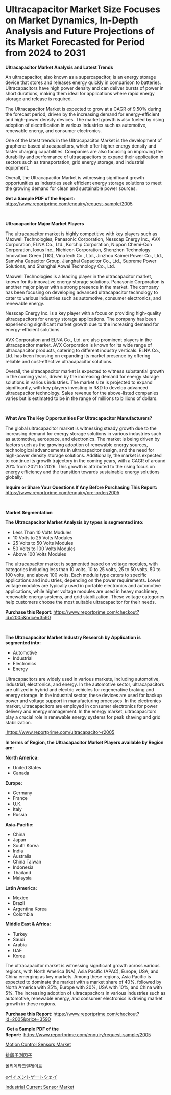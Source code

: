 <p><h1>Ultracapacitor Market Size Focuses on Market Dynamics, In-Depth Analysis and Future Projections of its Market Forecasted for Period from 2024 to 2031</h1></p><p><strong>Ultracapacitor Market Analysis and Latest Trends</strong></p>
<p><p>An ultracapacitor, also known as a supercapacitor, is an energy storage device that stores and releases energy quickly in comparison to batteries. Ultracapacitors have high power density and can deliver bursts of power in short durations, making them ideal for applications where rapid energy storage and release is required.</p><p>The Ultracapacitor Market is expected to grow at a CAGR of 9.50% during the forecast period, driven by the increasing demand for energy-efficient and high-power density devices. The market growth is also fueled by rising adoption of electrification in various industries such as automotive, renewable energy, and consumer electronics.</p><p>One of the latest trends in the Ultracapacitor Market is the development of graphene-based ultracapacitors, which offer higher energy density and faster charging capabilities. Companies are also focusing on improving the durability and performance of ultracapacitors to expand their application in sectors such as transportation, grid energy storage, and industrial equipment.</p><p>Overall, the Ultracapacitor Market is witnessing significant growth opportunities as industries seek efficient energy storage solutions to meet the growing demand for clean and sustainable power sources.</p></p>
<p><strong>Get a Sample PDF of the Report:&nbsp;</strong> <a href="https://www.reportprime.com/enquiry/request-sample/2005">https://www.reportprime.com/enquiry/request-sample/2005</a></p>
<p>&nbsp;</p>
<p><strong>Ultracapacitor Major Market Players</strong></p>
<p><p>The ultracapacitor market is highly competitive with key players such as Maxwell Technologies, Panasonic Corporation, Nesscap Energy Inc., AVX Corporation, ELNA Co., Ltd., Korchip Corporation, Nippon Chemi-Con Corporation, Ioxus Inc., Nichicon Corporation, Shenzhen Technology Innovation Green (TIG), VinaTech Co., Ltd., Jinzhou Kaimei Power Co., Ltd., Samwha Capacitor Group, Jianghai Capacitor Co., Ltd., Supreme Power Solutions, and Shanghai Aowei Technology Co., Ltd.</p><p>Maxwell Technologies is a leading player in the ultracapacitor market, known for its innovative energy storage solutions. Panasonic Corporation is another major player with a strong presence in the market. The company has been focusing on developing advanced ultracapacitor technology to cater to various industries such as automotive, consumer electronics, and renewable energy.</p><p>Nesscap Energy Inc. is a key player with a focus on providing high-quality ultracapacitors for energy storage applications. The company has been experiencing significant market growth due to the increasing demand for energy-efficient solutions.</p><p>AVX Corporation and ELNA Co., Ltd. are also prominent players in the ultracapacitor market. AVX Corporation is known for its wide range of ultracapacitor products, catering to different industry verticals. ELNA Co., Ltd. has been focusing on expanding its market presence by offering reliable and cost-effective ultracapacitor solutions.</p><p>Overall, the ultracapacitor market is expected to witness substantial growth in the coming years, driven by the increasing demand for energy storage solutions in various industries. The market size is projected to expand significantly, with key players investing in R&D to develop advanced ultracapacitor technology. Sales revenue for the above-listed companies varies but is estimated to be in the range of millions to billions of dollars.</p></p>
<p>&nbsp;</p>
<p><strong>What Are The Key Opportunities For Ultracapacitor Manufacturers?</strong></p>
<p><p>The global ultracapacitor market is witnessing steady growth due to the increasing demand for energy storage solutions in various industries such as automotive, aerospace, and electronics. The market is being driven by factors such as the growing adoption of renewable energy sources, technological advancements in ultracapacitor design, and the need for high-power density storage solutions. Additionally, the market is expected to continue its growth trajectory in the coming years, with a CAGR of around 20% from 2021 to 2026. This growth is attributed to the rising focus on energy efficiency and the transition towards sustainable energy solutions globally.</p></p>
<p><strong>Inquire or Share Your Questions If Any Before Purchasing This Report:</strong> <a href="https://www.reportprime.com/enquiry/pre-order/2005">https://www.reportprime.com/enquiry/pre-order/2005</a></p>
<p>&nbsp;</p>
<p><strong>Market Segmentation</strong></p>
<p><strong>The Ultracapacitor Market Analysis by types is segmented into:</strong></p>
<p><ul><li>Less Than 10 Volts Modules</li><li>10 Volts to 25 Volts Modules</li><li>25 Volts to 50 Volts Modules</li><li>50 Volts to 100 Volts Modules</li><li>Above 100 Volts Modules</li></ul></p>
<p><p>The ultracapacitor market is segmented based on voltage modules, with categories including less than 10 volts, 10 to 25 volts, 25 to 50 volts, 50 to 100 volts, and above 100 volts. Each module type caters to specific applications and industries, depending on the power requirements. Lower voltage modules are typically used in portable electronics and automotive applications, while higher voltage modules are used in heavy machinery, renewable energy systems, and grid stabilization. These voltage categories help customers choose the most suitable ultracapacitor for their needs.</p></p>
<p><strong>Purchase this Report:&nbsp;</strong><a href="https://www.reportprime.com/checkout?id=2005&price=3590">https://www.reportprime.com/checkout?id=2005&price=3590</a></p>
<p>&nbsp;</p>
<p><strong>The Ultracapacitor Market Industry Research by Application is segmented into:</strong></p>
<p><ul><li>Automotive</li><li>Industrial</li><li>Electronics</li><li>Energy</li></ul></p>
<p><p>Ultracapacitors are widely used in various markets, including automotive, industrial, electronics, and energy. In the automotive sector, ultracapacitors are utilized in hybrid and electric vehicles for regenerative braking and energy storage. In the industrial sector, these devices are used for backup power and voltage support in manufacturing processes. In the electronics market, ultracapacitors are employed in consumer electronics for power delivery and energy management. In the energy market, ultracapacitors play a crucial role in renewable energy systems for peak shaving and grid stabilization.</p></p>
<p><a href="https://www.reportprime.com/ultracapacitor-r2005">&nbsp;https://www.reportprime.com/ultracapacitor-r2005</a></p>
<p><strong>In terms of Region, the Ultracapacitor Market Players available by Region are:</strong></p>
<p>
    <p> <strong> North America: </strong>
        <ul>
            <li>United States</li>
            <li>Canada</li>
        </ul>
        </p> 
    <p> <strong> Europe: </strong>
        <ul>
            <li>Germany</li>
            <li>France</li>
            <li>U.K.</li>
            <li>Italy</li>
            <li>Russia</li>
        </ul>
        </p> 
    <p> <strong> Asia-Pacific: </strong>
        <ul>
            <li>China</li>
            <li>Japan</li>
            <li>South Korea</li>
            <li>India</li>
            <li>Australia</li>
            <li>China Taiwan</li>
            <li>Indonesia</li>
            <li>Thailand</li>
            <li>Malaysia</li>
        </ul>
        </p> 
    <p> <strong> Latin America: </strong>
        <ul>
            <li>Mexico</li>
            <li>Brazil</li>
            <li>Argentina Korea</li>
            <li>Colombia</li>
        </ul>
        </p> 
    <p> <strong> Middle East & Africa: </strong>
        <ul>
            <li>Turkey</li>
            <li>Saudi</li>
            <li>Arabia</li>
            <li>UAE</li>
            <li>Korea</li>
        </ul>
    </p>
    </p>
<p><p>The ultracapacitor market is witnessing significant growth across various regions, with North America (NA), Asia Pacific (APAC), Europe, USA, and China emerging as key markets. Among these regions, Asia Pacific is expected to dominate the market with a market share of 40%, followed by North America with 25%, Europe with 20%, USA with 10%, and China with 5%. The increasing adoption of ultracapacitors in various industries such as automotive, renewable energy, and consumer electronics is driving market growth in these regions.</p></p>
<p><strong>Purchase this Report: </strong><a href="https://www.reportprime.com/checkout?id=2005&price=3590">https://www.reportprime.com/checkout?id=2005&price=3590</a></p>
<p>&nbsp;<strong>Get a Sample PDF of the Report:&nbsp;&nbsp;</strong><a href="https://www.reportprime.com/enquiry/request-sample/2005">https://www.reportprime.com/enquiry/request-sample/2005</a></p>
<p><strong></strong></p>
<p><p><a href="https://github.com/cameroneffertz/Market-Research-Report-List-1/blob/main/motion-control-sensors-market.md">Motion Control Sensors Market</a></p><p><a href="https://github.com/vtbvgl20191192/Market-Research-Report-List-2/blob/main/670914371847.md">排卵予測因子</a></p><p><a href="https://github.com/TrevorKruvalis5678/Market-Research-Report-List-1/blob/main/654975169013.md">폴리메타크릴레이트</a></p><p><a href="https://github.com/laurenreichert/Market-Research-Report-List-1/blob/main/548230671848.md">eペイメントゲートウェイ</a></p><p><a href="https://github.com/mbisetmhermsr/Market-Research-Report-List-2/blob/main/industrial-current-sensor-market.md">Industrial Current Sensor Market</a></p></p>